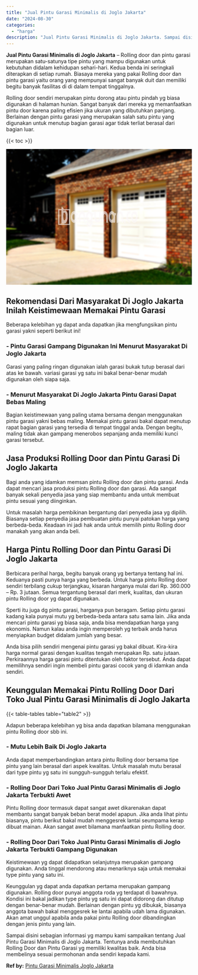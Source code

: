 ```yaml
---
title: "Jual Pintu Garasi Minimalis di Joglo Jakarta"
date: "2024-08-30"
categories: 
  - "harga"
description: "Jual Pintu Garasi Minimalis di Joglo Jakarta. Sampai disini sebagian informasi yg mampu kami sampaikan tentang Jual Pintu Garasi Minimalis di Joglo Jakarta...."
---
```


**Jual Pintu Garasi Minimalis di Joglo Jakarta** – Rolling door dan pintu garasi merupakan satu-satunya tipe pintu yang mampu digunakan untuk kebutuhan didalam kehidupan sehari-hari. Kedua benda ini seringkali diterapkan di setiap rumah. Biasaya mereka yang pakai Rolling door dan pintu garasi yaitu orang yang mempunyai sangat banyak duit dan memiliki begitu banyak fasilitas di di dalam tempat tinggalnya.

Rolling door sendiri merupakan pintu dorong atau pintu pindah yg biasa digunakan di halaman hunian. Sangat banyak dari mereka yg memanfaatkan pintu door karena paling efisien jika ukuran yang dibutuhkan panjang. Berlainan dengan pintu garasi yang merupakan salah satu pintu yang digunakan untuk menutup bagian garasi agar tidak terliat berasal dari bagian luar.

{{< toc >}}

![Jual Pintu Garasi Minimalis di Joglo Jakarta](/images/pintu-garasi-02.png)

## Rekomendasi Dari Masyarakat Di Joglo Jakarta Inilah Keistimewaan Memakai Pintu Garasi

Beberapa kelebihan yg dapat anda dapatkan jika mengfungsikan pintu garasi yakni seperti berikut ini!

### \- Pintu Garasi Gampang Digunakan Ini Menurut Masyarakat Di Joglo Jakarta

Garasi yang paling ringan digunakan ialah garasi bukak tutup berasal dari atas ke bawah. variasi garasi yg satu ini bakal benar-benar mudah digunakan oleh siapa saja.

### \- Menurut Masyarakat Di Joglo Jakarta Pintu Garasi Dapat Bebas Maling

Bagian keistimewaan yang paling utama bersama dengan menggunakan pintu garasi yakni bebas maling. Memakai pintu garasi bakal dapat menutup rapat bagian garasi yang tersedia di tempat tinggal anda. Dengan begitu, maling tidak akan gampang menerobos sepanjang anda memiliki kunci garasi tersebut.

## Jasa Produksi Rolling Door dan Pintu Garasi Di Joglo Jakarta

Bagi anda yang idamkan memsan pintu Rolling door dan pintu garasi. Anda dapat mencari jasa produksi pintu Rolling door dan garasi. Ada sangat banyak sekali penyedia jasa yang siap membantu anda untuk membuat pintu sesuai yang diinginkan.

Untuk masalah harga pembikinan bergantung dari penyedia jasa yg dipilih. Biasanya setiap penyedia jasa pembuatan pintu punyai patokan harga yang berbeda-beda. Keadaan ini jadi hak anda untuk memilih pintu Rolling door manakah yang akan anda beli.

## Harga Pintu Rolling Door dan Pintu Garasi Di Joglo Jakarta

Berbicara perihal harga, begitu banyak orang yg bertanya tentang hal ini. Keduanya pasti punya harga yang berbeda. Untuk harga pintu Rolling door sendiri terbilang cukup terjangkau, kisaran harganya mulai dari Rp. 360.000 – Rp. 3 jutaan. Semua tergantung berasal dari merk, kualitas, dan ukuran pintu Rolling door yg dapat digunakan.

Sperti itu juga dg pintu garasi, harganya pun beragam. Setiap pintu garasi kadang kala punyai mutu yg berbeda-beda antara satu sama lain. Jika anda mencari pintu garasi yg biasa saja, anda bisa mendapatkan harga yang ekonomis. Namun kalau anda ingin memperoleh yg terbaik anda harus menyiapkan budget didalam jumlah yang besar.

Anda bisa pilih sendiri mengenai pintu garasi yg bakal dibuat. Kira-kira harga normal garasi dengan kualitas tengah merupakan Rp. satu jutaan. Perkiraannya harga garasi pintu ditentukan oleh faktor tersebut. Anda dapat memilihnya sendiri ingin membeli pintu garasi cocok yang di idamkan anda sendiri.

## Keunggulan Memakai Pintu Rolling Door Dari Toko Jual Pintu Garasi Minimalis di Joglo Jakarta

{{< table-tables table="table2" >}}

Adapun beberapa kelebihan yg bisa anda dapatkan bilamana menggunakan pintu Rolling door sbb ini.

### \- Mutu Lebih Baik Di Joglo Jakarta

Anda dapat memperbandingkan antara pintu Rolling door bersama tipe pintu yang lain berasal dari aspek kwalitas. Untuk masalah mutu berasal dari type pintu yg satu ini sungguh-sungguh terlalu efektif.

### \- Rolling Door Dari Toko Jual Pintu Garasi Minimalis di Joglo Jakarta Terbukti Awet

Pintu Rolling door termasuk dapat sangat awet dikarenakan dapat membantu sangat banyak beban berat model apapun. Jika anda lihat pintu biasanya, pintu berikut bakal mudah menggesrek lantai seumpama kerap dibuat mainan. Akan sangat awet bilamana manfaatkan pintu Rolling door.

### \- Rolling Door Dari Toko Jual Pintu Garasi Minimalis di Joglo Jakarta Terbukti Gampang Digunakan

Keistimewaan yg dapat didapatkan selanjutnya merupakan gampang digunakan. Anda tinggal mendorong atau menariknya saja untuk memakai type pintu yang satu ini.

Keunggulan yg dapat anda dapatkan pertama merupakan gampang digunakan. Rolling door punyai anggota roda yg terdapat di bawahnya. Kondisi ini bakal jadikan type pintu yg satu ini dapat didorong dan ditutup dengan benar-benar mudah. Berlainan dengan pintu yg dibukak, biasanya anggota bawah bakal menggesrek ke lantai apabila udah lama digunakan. Akan amat unggul apabila anda pakai pintu Rolling door dibandingkan dengan jenis pintu yang lain.

Sampai disini sebagian informasi yg mampu kami sampaikan tentang Jual Pintu Garasi Minimalis di Joglo Jakarta. Tentunya anda membutuhkan Rolling Door dan Pintu Garasi yg memiliki kwalitas baik. Anda bisa membelinya sesuai permohonan anda sendiri kepada kami.

**Ref by:** [Pintu Garasi Minimalis Joglo Jakarta](https://id.wikipedia.org/wiki/Pintu)
